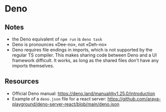 # Deno

## Notes

- the Deno equivalent of `npm run` is `deno task`
- Deno is pronounces «Dee-no», not «Deh-no»
- Deno requires file endings in imports, which is not supported by the regular
  TS compiler. This makes sharing code between Deno and a UI framework
  difficult. It works, as long as the shared files don't have any imports
  themselves.

## Resources

- Official Deno manual: https://deno.land/manual@v1.25.0/introduction
- Example of a `deno.json` file for a react server:
  https://github.com/araya-playground/deno-server-react/blob/main/deno.json
